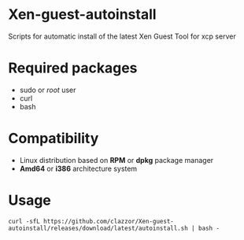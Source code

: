 # Xen-guest-autoinstall
Scripts for automatic install of the latest Xen Guest Tool for xcp server

# Required packages
 - sudo or *root* user
 - curl
 - bash

# Compatibility
 - Linux distribution based on **RPM** or **dpkg** package manager
 - **Amd64** or **i386** architecture system

# Usage
```
curl -sfL https://github.com/clazzor/Xen-guest-autoinstall/releases/download/latest/autoinstall.sh | bash -
```
